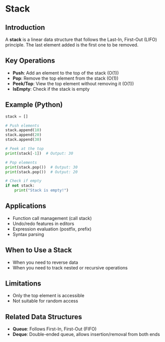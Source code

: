 # Stack

## Introduction

A **stack** is a linear data structure that follows the Last-In, First-Out (LIFO) principle. The last element added is the first one to be removed.

## Key Operations
- **Push**: Add an element to the top of the stack (O(1))
- **Pop**: Remove the top element from the stack (O(1))
- **Peek/Top**: View the top element without removing it (O(1))
- **IsEmpty**: Check if the stack is empty

## Example (Python)

```python
stack = []

# Push elements
stack.append(10)
stack.append(20)
stack.append(30)

# Peek at the top
print(stack[-1])  # Output: 30

# Pop elements
print(stack.pop())  # Output: 30
print(stack.pop())  # Output: 20

# Check if empty
if not stack:
    print("Stack is empty!")
```

## Applications
- Function call management (call stack)
- Undo/redo features in editors
- Expression evaluation (postfix, prefix)
- Syntax parsing

## When to Use a Stack
- When you need to reverse data
- When you need to track nested or recursive operations

## Limitations
- Only the top element is accessible
- Not suitable for random access

## Related Data Structures
- **Queue**: Follows First-In, First-Out (FIFO)
- **Deque**: Double-ended queue, allows insertion/removal from both ends 